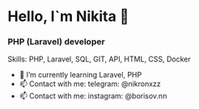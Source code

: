 # Hello, I`m Nikita 👋
### PHP (Laravel) developer
 Skills: PHP, Laravel, SQL, GIT, API, HTML, CSS, Docker

- 🌱 I’m currently learning Laravel, PHP
- 📫 Сontact with me: telegram: @nikronxzz
- 📫 Сontact with me: instagram: @borisov.nn

